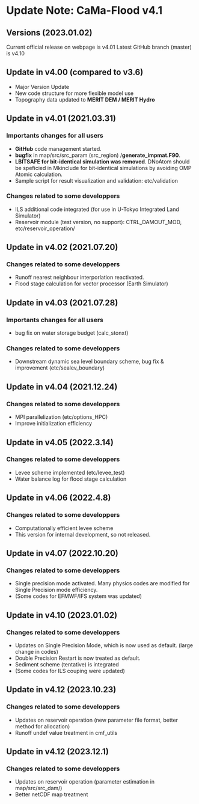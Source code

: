 # Update Note: CaMa-Flood v4.1

## Versions (2023.01.02)
Current official release on webpage is v4.01
Latest GitHub branch (master)  is v4.10

## Update in v4.00 (compared to v3.6)
- Major Version Update
- New code structure for more flexible model use
- Topography data updated to **MERIT DEM / MERIT Hydro**

## Update in v4.01 (2021.03.31)
### Importants changes for all users
- **GitHub** code management started.
- **bugfix** in map/src/src_param (src_region) /**generate_impmat.F90**.
- **LBITSAFE for bit-identical simulation was removed**. DNoAtom should be speficied in Mkinclude for bit-identical simulations by avoiding OMP Atomic calculation.
- Sample script for result visualization and validation: etc/validation
### Changes related to some developpers 
- ILS additional code integrated (for use in U-Tokyo Integrated Land Simulator)
- Reservoir module (test version, no support): CTRL_DAMOUT_MOD, etc/reservoir_operation/  

## Update in v4.02 (2021.07.20)
### Changes related to some developpers 
- Runoff nearest neighbour interporlation reactivated.
- Flood stage calculation for vector processor (Earth Simulator) 

## Update in v4.03 (2021.07.28)
### Importants changes for all users
- bug fix on water storage budget (calc_stonxt)
### Changes related to some developpers 
- Downstream dynamic sea level boundary scheme, bug fix & improvement (etc/sealev_boundary)

## Update in v4.04 (2021.12.24)
### Changes related to some developpers 
- MPI parallelization (etc/options_HPC)
- Improve initialization efficiency

## Update in v4.05 (2022.3.14)
### Changes related to some developpers 
- Levee scheme implemented (etc/levee_test)
- Water balance log for flood stage calculation

## Update in v4.06 (2022.4.8)
### Changes related to some developpers 
- Computationally efficient levee scheme
- This version for internal development, so not released.

## Update in v4.07 (2022.10.20)
### Changes related to some developpers 
- Single precision mode activated. Many physics codes are modified for Single Precision mode efficiency.
- (Some codes for EFMWF/IFS system was updated)

## Update in v4.10 (2023.01.02)
### Changes related to some developpers 
- Updates on Single Precision Mode, which is now used as default. (large change in codes)
- Double Precision Restart is now treated as default.
- Sediment scheme (tentative) is integrated
- (Some codes for ILS couping were updated)

## Update in v4.12 (2023.10.23)
### Changes related to some developpers 
- Updates on reservoir operation (new parameter file format, better method for allocation)
- Runoff undef value treatment in cmf_utils

## Update in v4.12 (2023.12.1)
### Changes related to some developpers 
- Updates on reservoir operation (parameter estimation in map/src/src_dam/)
- Better netCDF map treatment
